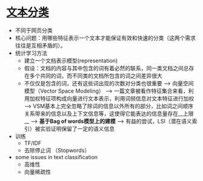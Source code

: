 [文本分类](http://blog.csdn.net/luowen3405/article/details/6420526)
===
* 不同于网页分类
* 核心问题：用哪些特征表示一个文本才能保证有效和快速的分类（这两个需求往往是互相矛盾的）。
* 统计学习方法
	* 建立一个文档表示模型(representation)
	* 假设：文档的内容与其中包含的词有着必然的联系，同一类文档之间总存在多个共同的词，而不同类的文档所包含的词之间差异很大
	* 不仅仅是包含的词，还有这些词出现的次数对分类也很重要 --> 向量空间模型（Vector Space Modeling） --> 一篇文章被看作特征集合来看，利用加权特征项构成向量进行文本表示，利用词频信息对文本特征进行加权 --> VSM基本上完全忽略了除词的信息以外所有的部分，比如词之间顺序关系带来的信息以及上下文信息等，这使得它能表达的信息量存在__上限__ --> __基于Bag of words模型上的建模__ --> 有益的尝试，LSI（潜在语义索引）被实验证明保留了一定的语义信息
* 训练
	* TF/IDF
	* 去除停止词 （Stopwords）
* some issues in text classification
	* 高维性
	* 向量稀疏性
	
	
	